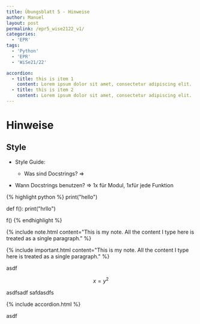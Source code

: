 ```yaml
---
title: Übungsblatt 5 - Hinweise
author: Manuel
layout: post
permalink: /epr5_wise2122_v1/
categories:
  - 'EPR'
tags:
  - 'Python'
  - 'EPR'
  - 'WiSe21/22'

accordion: 
  - title: this is item 1
    content: Lorem ipsum dolor sit amet, consectetur adipiscing elit. 
  - title: this is item 2
    content: Lorem ipsum dolor sit amet, consectetur adipiscing elit.
---
```


# Hinweise

## Style

- Style Guide:
    - Was sind Docstrings? => 

- Wann Docstrings benutzen? => 1x für Modul, 1xfür jede Funktion
    
{% highlight python %}
print("hello")

def f():
    print("hrllo")
  
f()
{% endhighlight %}


{% include note.html content="This is my note. All the content I type here is treated as a single paragraph." %}


{% include important.html content="This is my note. All the content I type here is treated as a single paragraph." %}

asdf

$$ x = y ^2 $$


asdfsadf
safdasdfs

{% include accordion.html %}


asdf
